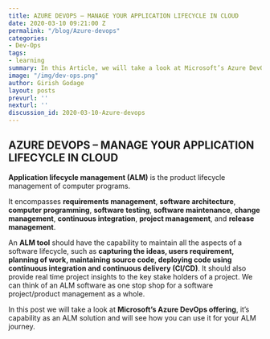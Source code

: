 ```yaml
---
title: AZURE DEVOPS – MANAGE YOUR APPLICATION LIFECYCLE IN CLOUD
date: 2020-03-10 09:21:00 Z
permalink: "/blog/Azure-devops"
categories:
- Dev-Ops
tags:
- learning
summary: In this Article, we will take a look at Microsoft’s Azure DevOps offering, it’s capability as an ALM solution and will see how you can use it for your ALM journey. using Azure DevOps
image: "/img/dev-ops.png"
author: Girish Godage
layout: posts
prevurl: ''
nexturl: ''
discussion_id: 2020-03-10-Azure-devops
---
```


##  AZURE DEVOPS – MANAGE YOUR APPLICATION LIFECYCLE IN CLOUD

**Application lifecycle management (ALM)** is the product lifecycle management of computer programs.

It encompasses **requirements management**, **software architecture**, **computer programming**, **software testing**, **software maintenance**, **change management**, **continuous integration**, **project management**, and **release management**.

An **ALM tool** should have the capability to maintain all the aspects of a software lifecycle, such as <span style="background-color: #FFFFFF">**capturing the ideas, users requirement, planning of work, maintaining source code, deploying code using continuous integration and continuous delivery (CI/CD)**</span>. It should also provide real time project insights to the key stake holders of a project. We can think of an ALM software as one stop shop for a software project/product management as a whole.

In this post we will take a look at **Microsoft’s Azure DevOps offering**, it’s capability as an ALM solution and will see how you can use it for your ALM journey.


